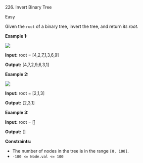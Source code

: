 226\. Invert Binary Tree

Easy

Given the `root` of a binary tree, invert the tree, and return _its root_.

**Example 1:**

![](https://assets.leetcode.com/uploads/2021/03/14/invert1-tree.jpg)

**Input:** root = \[4,2,7,1,3,6,9\]

**Output:** \[4,7,2,9,6,3,1\] 

**Example 2:**

![](https://assets.leetcode.com/uploads/2021/03/14/invert2-tree.jpg)

**Input:** root = \[2,1,3\]

**Output:** \[2,3,1\] 

**Example 3:**

**Input:** root = \[\]

**Output:** \[\] 

**Constraints:**

*   The number of nodes in the tree is in the range `[0, 100]`.
*   `-100 <= Node.val <= 100`